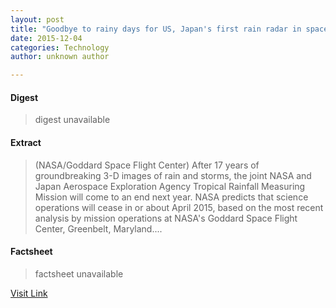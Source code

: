 ```yaml
---
layout: post
title: "Goodbye to rainy days for US, Japan's first rain radar in space"
date: 2015-12-04
categories: Technology
author: unknown author

---
```



#### Digest
>digest unavailable

#### Extract
>(NASA/Goddard Space Flight Center) After 17 years of groundbreaking 3-D images of rain and storms, the joint NASA and Japan Aerospace Exploration Agency Tropical Rainfall Measuring Mission will come to an end next year. NASA predicts that science operations will cease in or about April 2015, based on the most recent analysis by mission operations at NASA's Goddard Space Flight Center, Greenbelt, Maryland....

#### Factsheet
>factsheet unavailable

[Visit Link](http://www.eurekalert.org/pub_releases/2014-10/nsfc-gtr103114.php)


